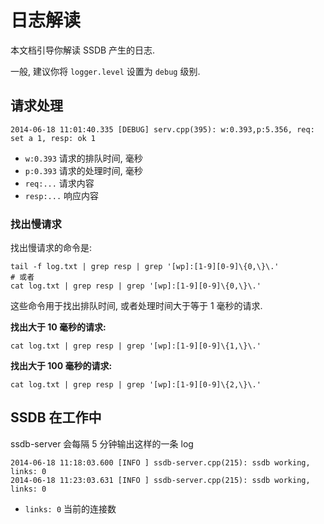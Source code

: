 # 日志解读

本文档引导你解读 SSDB 产生的日志.

一般, 建议你将 `logger.level` 设置为 `debug` 级别.

## 请求处理

	2014-06-18 11:01:40.335 [DEBUG] serv.cpp(395): w:0.393,p:5.356, req: set a 1, resp: ok 1

* `w:0.393` 请求的排队时间, 毫秒
* `p:0.393` 请求的处理时间, 毫秒
* `req:...` 请求内容
* `resp:...` 响应内容

### 找出慢请求

找出慢请求的命令是:

	tail -f log.txt | grep resp | grep '[wp]:[1-9][0-9]\{0,\}\.'
	# 或者
	cat log.txt | grep resp | grep '[wp]:[1-9][0-9]\{0,\}\.'

这些命令用于找出排队时间, 或者处理时间大于等于 1 毫秒的请求.

__找出大于 10 毫秒的请求:__

	cat log.txt | grep resp | grep '[wp]:[1-9][0-9]\{1,\}\.'

__找出大于 100 毫秒的请求:__

	cat log.txt | grep resp | grep '[wp]:[1-9][0-9]\{2,\}\.'

## SSDB 在工作中

ssdb-server 会每隔 5 分钟输出这样的一条 log

	2014-06-18 11:18:03.600 [INFO ] ssdb-server.cpp(215): ssdb working, links: 0
	2014-06-18 11:23:03.631 [INFO ] ssdb-server.cpp(215): ssdb working, links: 0

* `links: 0` 当前的连接数
